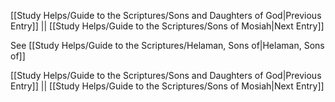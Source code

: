 [[Study Helps/Guide to the Scriptures/Sons and Daughters of God|Previous Entry]]  ||  [[Study Helps/Guide to the Scriptures/Sons of Mosiah|Next Entry]]

 See [[Study Helps/Guide to the Scriptures/Helaman, Sons of|Helaman, Sons of]]

[[Study Helps/Guide to the Scriptures/Sons and Daughters of God|Previous Entry]]  ||  [[Study Helps/Guide to the Scriptures/Sons of Mosiah|Next Entry]]